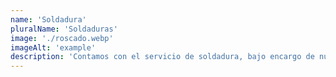 ```yaml
---
name: 'Soldadura'
pluralName: 'Soldaduras'
image: './roscado.webp'
imageAlt: 'example'
description: 'Contamos con el servicio de soldadura, bajo encargo de nuestros clientes, podemos realizar el soldado de diversos materiales generando un producto único y específico para la realización de los proyectos de nuestros clientes.'
---
```

